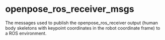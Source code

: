 # openpose_ros_receiver_msgs

The messages used to publish the openpose_ros_receiver output (human body skeletons with keypoint coordinates in the robot coordinate frame) to a ROS environment. 
